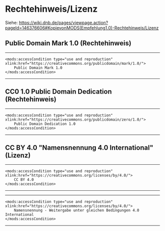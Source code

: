 # Rechtehinweis/Lizenz 
Siehe: https://wiki.dnb.de/pages/viewpage.action?pageId=146376606#KopievonMODS(Empfehlung1.0)-Rechtehinweis/Lizenz

## Public Domain Mark 1.0 (Rechtehinweis)
---
	<mods:accessCondition type="use and reproduction" xlink:href="https://creativecommons.org/publicdomain/mark/1.0/">
		Public Domain Mark 1.0
	</mods:accessCondition>
---
## CC0 1.0 Public Domain Dedication (Rechtehinweis)
---
	<mods:accessCondition type="use and reproduction" xlink:href="https://creativecommons.org/publicdomain/zero/1.0/">
		Public Domain Dedication 1.0
	</mods:accessCondition>
---
## CC BY 4.0 "Namensnennung 4.0 International" (Lizenz)
---
	<mods:accessCondition type="use and reproduction" xlink:href="https://creativecommons.org/licenses/by/4.0/">
		CC BY 4.0
	</mods:accessCondition>
---
---
	<mods:accessCondition type="use and reproduction" xlink:href="https://creativecommons.org/licenses/by/4.0/">
		Namensnennung - Weitergabe unter gleichen Bedingungen 4.0 International
	</mods:accessCondition>
---
